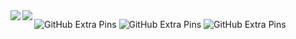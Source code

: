 <a href="https://github.com/anuraghazra/github-readme-stats">
  <img align="left" src="https://github-readme-stats.vercel.app/api?username=mskz-3110&show_icons=true&theme=blueberry" />
</a>
<a href="https://github.com/anuraghazra/github-readme-stats">
  <img align="left" src="https://github-readme-stats.vercel.app/api/top-langs/?username=mskz-3110&theme=blueberry" />
</a>

![GitHub Extra Pins](https://github-readme-stats.vercel.app/api/pin/?username=mskz-3110&repo=dbine)
![GitHub Extra Pins](https://github-readme-stats.vercel.app/api/pin/?username=mskz-3110&repo=pingscope)
![GitHub Extra Pins](https://github-readme-stats.vercel.app/api/pin/?username=mskz-3110&repo=NumberPlaceSolver)
